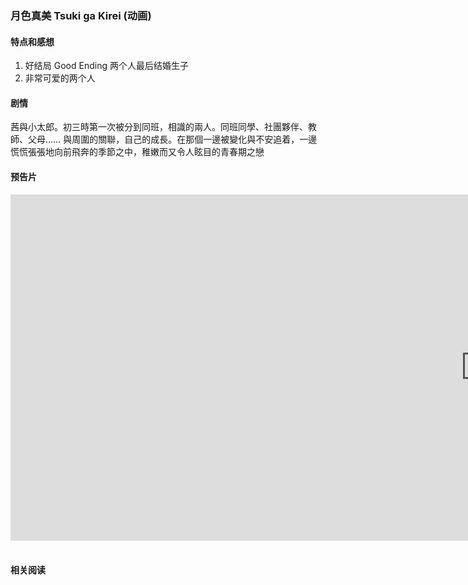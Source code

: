 ### 月色真美 Tsuki ga Kirei (动画)

#### 特点和感想
1. 好结局 Good Ending 两个人最后结婚生子
1. 非常可爱的两个人

#### 剧情
茜與小太郎。初三時第一次被分到同班，相識的兩人。同班同學、社團夥伴、教師、父母…… 與周圍的關聯，自己的成長。在那個一邊被變化與不安追着，一邊慌慌張張地向前飛奔的季節之中，稚嫩而又令人眩目的青春期之戀

#### 预告片
<div class="videoWrapper">
	<iframe width="1519" height="554" src="https://www.youtube.com/embed/-3_hwxNg4b8" frameborder="0" allow="accelerometer; autoplay; encrypted-media; gyroscope; picture-in-picture" allowfullscreen></iframe>
</div><br/>

#### 相关阅读
